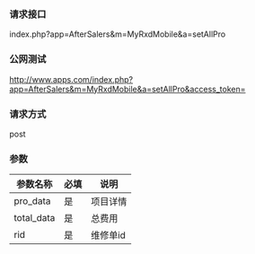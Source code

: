 ### **请求接口**
index.php?app=AfterSalers&m=MyRxdMobile&a=setAllPro



### **公网测试**
http://www.apps.com/index.php?app=AfterSalers&m=MyRxdMobile&a=setAllPro&access_token=

### **请求方式**
post


### **参数**
| 参数名称  |必填|     说明      |
|------|-----|------|
| pro_data| 是 | 项目详情 |
| total_data| 是 | 总费用 |
| rid| 是 | 维修单id |